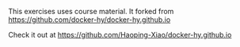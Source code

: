 This exercises uses course material. It  forked from https://github.com/docker-hy/docker-hy.github.io

Check it out at https://github.com/Haoping-Xiao/docker-hy.github.io


